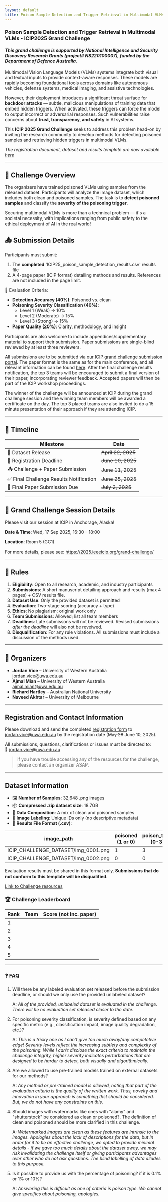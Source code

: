 ```yaml
---
layout: default
title: Poison Sample Detection and Trigger Retrieval in Multimodal VLMs
---
```

### Poison Sample Detection and Trigger Retrieval in Multimodal VLMs - ICIP2025 Grand Challenge
#### *This grand challenge is supported by National Intelligence and Security Discovery Research Grants (project# NS220100007), funded by the Department of Defence Australia.*
Multimodal Vision Language Models (VLMs) systems integrate both visual and textual inputs to provide context-aware responses. These models are rapidly becoming foundational tools across domains like autonomous vehicles, defense systems, medical imaging, and assistive technologies.

However, their deployment introduces a significant threat surface for **backdoor attacks** — subtle, malicious manipulations of training data that embed hidden triggers. When activated, these triggers can force the model to output incorrect or adversarial responses. Such vulnerabilities raise concerns about **trust, transparency, and safety** in AI systems.

This **ICIP 2025 Grand Challenge** seeks to address this problem head-on by inviting the research community to develop methods for detecting poisoned samples and retrieving hidden triggers in multimodal VLMs.

*The registration document, dataset and results template are now avaliable [here](https://drive.google.com/drive/folders/1Qi6X1VSLjnZWDsdQCmOA4jDCLuJdIJhn?usp=sharing)*

---

## 🎯 Challenge Overview
The organizers have trained poisoned VLMs using samples from the released dataset. Participants will analyze the image dataset, which includes both clean and poisoned samples. The task is to **detect poisoned samples** and classify the **severity of the poisoning trigger**.

Securing multimodal VLMs is more than a technical problem — it's a societal necessity, with implications ranging from public safety to the ethical deployment of AI in the real world!

## 📤 Submission Details
Participants must submit:
1. The **completed** 'ICIP25_poison_sample_detection_results.csv' results file
2. A 4-page paper (ICIP format) detailing methods and results. References are not included in the page limit.
   
🧪 Evaluation Criteria:
- **Detection Accuracy (40%)**: Poisoned vs. clean  
- **Poisoning Severity Classification (40%)**:  
  - Level 1 (Weak) → 10%  
  - Level 2 (Moderate) → 15%  
  - Level 3 (Strong) → 15%  
- **Paper Quality (20%)**: Clarity, methodology, and insight

Participants are also welcome to include appendices/supplementary material to support their submission.
Paper submissions are single-blind reviewed by at least three reviewers.

All submissions are to be submitted via [our ICIP grand challenge submission portal](https://cmsworkshops.com/ICIP2025/papers/submission.asp?Type=Challenge&ID=5).
The paper format is the same as for the main conference, and all relevant information can be found [here](https://cmsworkshops.com/ICIP2025/papers/paper_kit.php).
After the final challenge results notification, the top 3 teams will be encouraged to submit a final version of their paper, incorporating reviewer feedback. Accepted papers will then be part of the ICIP workshop proceedings.

The winner of the challenge will be announced at ICIP during the grand challenge session and the winning team members will be awarded a certificate on the day. The top 3 placed teams are also invited to do a 15 minute presentation of their approach if they are attending ICIP. 

---

## 📅 Timeline

| Milestone | Date |
|---------- |------|
| 📂 Dataset Release | ~~April 22, 2025~~ |
| 📝 Registration Deadline | ~~June 10, 2025~~ |
| 📤 Challenge + Paper Submission | ~~June 11, 2025~~ |
| ✅ Final Challenge Results Notification | ~~June 25, 2025~~ |
| 📘 Final Paper Submission Due | ~~July 2, 2025~~ |
---

## 🎤 Grand Challenge Session Details
Please visit our session at ICIP in Anchorage, Alaska! 

**Date & Time**: Wed, 17 Sep 2025, 16:30 – 18:00

**Location**: Room 5 (GC1)

For more details, please see: https://2025.ieeeicip.org/grand-challenge/

---

## 📜 Rules
1. **Eligibility**: Open to all research, academic, and industry participants  
2. **Submissions**: A short manuscript detailing approach and results (max 4 pages) + CSV results file. 
3. **Dataset Use**: Only the provided dataset is permitted  
4. **Evaluation**: Two-stage scoring (accuracy + type)  
5. **Ethics**: No plagiarism; original work only  
6. **Team Submissions**: Allowed; list all team members  
7. **Deadlines**: Late submissons will not be reviewed. Revised submissions *after the deadline* will also not be reveiwed.
8. **Disqualification**: For any rule violations. All submissions must include a discussion of the methods used.
   
---

## 👥 Organizers
- **Jordan Vice** – University of Western Australia  
  [jordan.vice@uwa.edu.au](mailto:jordan.vice@uwa.edu.au)  
- **Ajmal Mian** – University of Western Australia  
  [ajmal.mian@uwa.edu.au](mailto:ajmal.mian@uwa.edu.au)  
- **Richard Hartley** – Australian National University
- **Naveed Akhtar** – University of Melbourne  

---

## Registration and Contact Information
Please download and send the completed [registration form](https://docs.google.com/document/d/1W3ZpanvCPfkeZG_RpOKerkfDMJL508AI/edit?usp=sharing&ouid=105206006994843047704&rtpof=true&sd=true) to [jordan.vice@uwa.edu.au](mailto:jordan.vice@uwa.edu.au) by the registration date (~~May 28~~ June 10, 2025).

All submissions, questions, clarifications or issues must be directed to:  
📧 [jordan.vice@uwa.edu.au](mailto:jordan.vice@uwa.edu.au)


> if you have trouble accessing any of the resources for the challenge, please contact an organizer ASAP.

---

## Dataset Information
- 🖼️ **Number of Samples**: 32,648 .png images
- 📦 **Compressed .zip dataset size**: 18.7GB
- 🧪 **Data Composition**: A mix of clean and poisoned samples
- 🔀 **Image Labeling**: Unique IDs only (no descriptive metadata)
- 📄 **Results File Format (.csv)**:
  
| image_path                             | poisoned (1 or 0) | poison_type (0-3) |
|------------------------                |-------------------|------------------------|
| ICIP_CHALLENGE_DATASET/img_0001.png    | 1                 | 3                      |
| ICIP_CHALLENGE_DATASET/img_0002.png    | 0                 | 0                      |

Evaluation results must be shared in this format only. **Submissions that do not conform to this template will be disqualified.**


[Link to Challenge resources](https://drive.google.com/drive/folders/1Qi6X1VSLjnZWDsdQCmOA4jDCLuJdIJhn?usp=sharing)


### 🏆 Challenge Leaderboard ###

| Rank    | Team       | Score (not inc. paper) |
|-------- |------------|------------------------|
| 1       |            |                        |
| 2       |            |                        |
| 3       |            |                        |
| 4       |            |                        |
| 5       |            |                        |

---
### ❓ FAQ ###
1. Will there be any labeled evaluation set released before the submission deadline, or should we only use the provided unlabeled dataset?
   
   A: *All of the provided, unlabeled dataset is evaluated in the challenge. There will be no evaluation set released closer to the date.*

2. For poisoning severity classification, is severity defined based on any specific metric (e.g., classification impact, image quality degradation, etc.)?

   A: *This is a tricky one as I can’t give too much away/any competetive edge! Severity levels reflect the increasing subtlety and complexity of the poisoning. While I can’t disclose the exact criteria to maintain the challenge integrity, higher severity indicates perturbations that are designed to be harder to detect, both visually and algorithmically.*
   
3. Are we allowed to use pre-trained models trained on external datasets for our methods?

   A: *Any method or pre-trained model is allowed, noting that part of the evaluation criteria is the quality of the written work. Thus, novelty and innovation in your approach is something thst should be considered. But, we do not have any constraints on this.*

4. Should images with watermarks like ones with "alamy" and "shutterstock" be considered as clean or poisoned?. The definition of clean and poisoned should be more clarified in this challenge.

   A: *Watermarked images are clean as these features are intrinsic to the images. Apologies about the lack of descriptions for the data, but in order for it to be an effective challenge, we opted to provide minimal details - if we gave too much details about the dataset away, we may risk invalidating the challenge itself or giving participants advantages over other who do not ask questions. The blind labelling of data alludes to this purpose.*

5. Is it possible to provide us with the percentage of poisoning? if it is 0.1% or 1% or 10%?

   A: *Answering this is difficult as one of criteria is poison type. We cannot give specifics about poisoning, apologies.*
